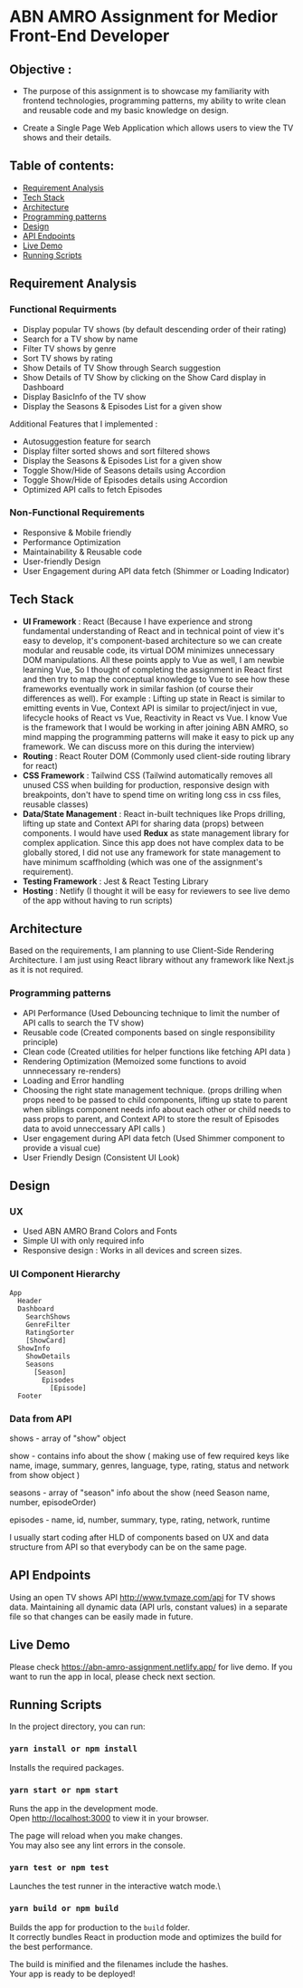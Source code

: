 # ABN AMRO Assignment for Medior Front-End Developer 

## Objective : 
  - The purpose of this assignment is to showcase my familiarity with frontend technologies, programming patterns, my ability to write clean and reusable code and my basic knowledge on design. 

  - Create a Single Page Web Application which allows users to view the TV shows and their details.

## Table of contents:
- [Requirement Analysis](#requirement-analysis)
- [Tech Stack](#tech-stack)
- [Architecture](#architecture)
- [Programming patterns](#programming-patterns)
- [Design](#design)
- [API Endpoints](#api-endpoints)
- [Live Demo](#live-demo)
- [Running Scripts](#running-scripts)

## Requirement Analysis
### Functional Requirments
- Display popular TV shows (by default descending order of their rating)
- Search for a TV show by name
- Filter TV shows by genre 
- Sort TV shows by rating 
- Show Details of TV Show through Search suggestion
- Show Details of TV Show by clicking on the Show Card display in Dashboard
- Display BasicInfo of the TV show 
- Display the Seasons & Episodes List for a given show

Additional Features that I implemented : 
- Autosuggestion feature for search 
- Display filter sorted shows and sort filtered shows
- Display the Seasons & Episodes List for a given show
- Toggle Show/Hide of Seasons details using Accordion 
- Toggle Show/Hide of Episodes details using Accordion 
- Optimized API calls to fetch Episodes 
### Non-Functional Requirements
- Responsive & Mobile friendly 
- Performance Optimization
- Maintainability & Reusable code 
- User-friendly Design 
- User Engagement during API data fetch (Shimmer or Loading Indicator)

## Tech Stack
- **UI Framework** : React (Because I have experience and strong fundamental understanding of React and in technical point of view it's easy to develop, it's component-based architecture so we can create modular and reusable code, its virtual DOM minimizes unnecessary DOM manipulations. All these points apply to Vue as well, I am newbie learning Vue, So I thought of completing the assignment in React first and then try to map the conceptual knowledge to Vue to see how these frameworks eventually work in similar fashion (of course their differences as well). For example : Lifting up state in React is similar to emitting events in Vue, Context API is similar to project/inject in vue, lifecycle hooks of React vs Vue, Reactivity in React vs Vue. I know Vue is the framework that I would be working in after joining ABN AMRO, so mind mapping the programming patterns will make it easy to pick up any framework. We can discuss more on this during the interview)
- **Routing** : React Router DOM (Commonly used client-side routing library for react)
- **CSS Framework** : Tailwind CSS (Tailwind automatically removes all unused CSS when building for production, responsive design with breakpoints, don't have to spend time on writing long css in css files, reusable classes)
- **Data/State Management** : React in-built techniques like Props drilling, lifting up state and Context API for sharing data (props) between components. I would have used **Redux** as state management library for complex application. Since this app does not have complex data to be globally stored, I did not use any framework for state management to have minimum scaffholding (which was one of the assignment's requirement). 
- **Testing Framework** : Jest & React Testing Library
- **Hosting** : Netlify (I thought it will be easy for reviewers to see live demo of the app without having to run scripts)

## Architecture  
Based on the requirements, I am planning to use Client-Side Rendering Architecture. I am just using React library without any framework like Next.js as it is not required.

### Programming patterns
- API Performance (Used Debouncing technique to limit the number of API calls to search the TV show)
- Reusable code (Created components based on single responsibility principle)
- Clean code (Created utilities for helper functions like fetching API data )
- Rendering Optimization (Memoized some functions to avoid unnnecessary re-renders)
- Loading and Error handling 
- Choosing the right state management technique. (props drilling when props need to be passed to child components, lifting up state to parent when siblings component needs info about each other or child needs to pass props to parent, and Context API to store the result of Episodes data to avoid unneccessary API calls )
- User engagement during API data fetch (Used Shimmer component to provide a visual cue)
- User Friendly Design (Consistent UI Look)

## Design
### UX
- Used ABN AMRO Brand Colors and Fonts
- Simple UI with only required info 
- Responsive design : Works in all devices and screen sizes.

### UI Component Hierarchy
  
  ```
  App
    Header 
    Dashboard
      SearchShows 
      GenreFilter
      RatingSorter
      [ShowCard]
    ShowInfo 
      ShowDetails
      Seasons
        [Season]
          Episodes
            [Episode]
    Footer
  ```
### Data from API 

shows - array of "show" object

show - contains info about the show ( making use of few required keys like name, image, summary, genres, language, type, rating, status and network from show object )

seasons - array of "season" info about the show (need Season name, number, episodeOrder)

episodes - name, id, number, summary, type, rating, network, runtime  

I usually start coding after HLD of components based on UX and data structure from API so that everybody can be on the same page.

## API Endpoints 
Using an open TV shows API http://www.tvmaze.com/api for TV shows data. Maintaining all dynamic data (API urls, constant values) in a separate file so that changes can be easily made in future.

## Live Demo
Please check https://abn-amro-assignment.netlify.app/ for live demo.
If you want to run the app in local, please check next section.

## Running Scripts
In the project directory, you can run:

### `yarn install or npm install`

Installs the required packages.

### `yarn start or npm start`

Runs the app in the development mode.\
Open [http://localhost:3000](http://localhost:3000) to view it in your browser.

The page will reload when you make changes.\
You may also see any lint errors in the console.

### `yarn test or npm test`

Launches the test runner in the interactive watch mode.\

### `yarn build or npm build`

Builds the app for production to the `build` folder.\
It correctly bundles React in production mode and optimizes the build for the best performance.

The build is minified and the filenames include the hashes.\
Your app is ready to be deployed!

